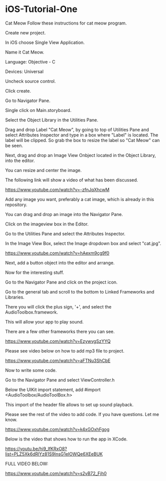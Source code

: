 # iOS-Tutorial-One
Cat Meow
Follow these instructions for cat meow program.

Create new  project.

In iOS choose Single View Application.

Name it Cat Meow.

Language: Objective - C

Devices: Universal

Uncheck source control.

Click create.

Go to Navigator Pane.

Single click on Main.storyboard.

Select the Object Library in the Utilities Pane.

Drag and drop Label "Cat Meow", by going to top of Utilities Pane and select Attributes Inspector and type in a box where "Label" is located.
The label will be clipped.  So grab the box to resize the label so "Cat Meow" can be seen.

Next, drag and drop an Image View Onbject located in the Object Library, into the editor.

You can resize and center the image.

The following link will show a video of what has been discussed.

https://www.youtube.com/watch?v=-zfnJqXhcwM

Add any image you want, preferably a cat image, which is already in this repository.

You can drag and drop an image into the Navigator Pane.

Click on the imageview box in the Editor.

Go to the Utilities Pane and select the Attributes Inspector.

In the Image View Box, select the Image dropdown box and select "cat.jpg".

https://www.youtube.com/watch?v=hAexm9cg9f0

Next, add a button object into the editor and arrange.

Now for the interesting stuff.

Go to the Navigator Pane and click on the project icon.

Go to the general tab and scroll to the bottom to Linked Frameworks and Libraries.

There you will click the plus sign, '+', and select the AudioToolbox.framework.

This will allow your app to play sound.

There are a few other frameworks there you can see.

https://www.youtube.com/watch?v=EzywvgSzYYQ

Please see video below on how to add mp3 file to project.

https://www.youtube.com/watch?v=aFTNu3ShCbE

Now to write some code.

Go to the Navigator Pane and select ViewController.h

Below the UIKit import statement, add #import <AudioToolbox/AudioToolBox.h>

This import of the header file allows to set up sound playback.

Please see the rest of the video to add code.  If you have questions.  Let me know.

https://www.youtube.com/watch?v=k4xGOxhFgog

Below is the video that shows how to run the app in XCode.

https://youtu.be/hi9_lfKRxO8?list=PLZ5Xk6dRlYz81S9InsG1eIOWQe6XEeBUK

FULL VIDEO BELOW:

https://www.youtube.com/watch?v=s2vB72_Fjh0
